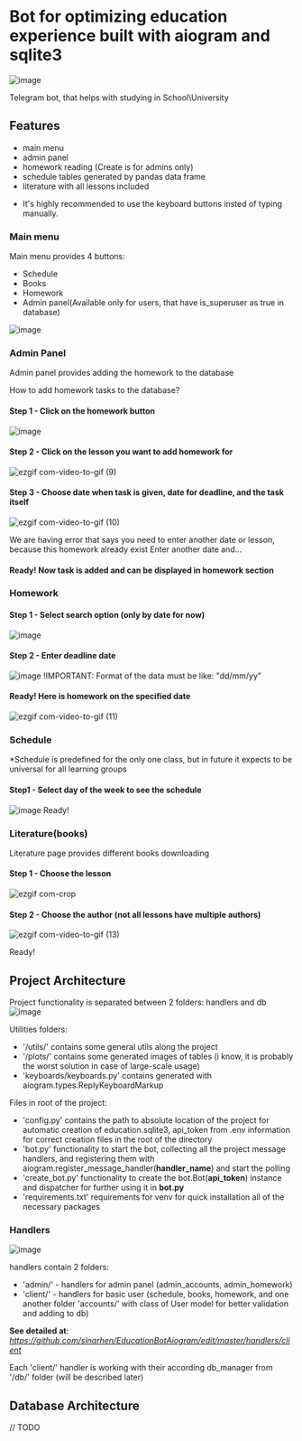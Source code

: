 # Bot for optimizing education experience built with aiogram and sqlite3
![image](https://github.com/sinarhen/EducationBotAiogram/assets/105736826/5c7bd28b-142d-4678-b502-202d9f549214)

Telegram bot, that helps with studying in School\University

## Features
- main menu
- admin panel
- homework reading (Create is for admins only)
- schedule tables generated by pandas data frame
- literature with all lessons included

* It's highly recommended to use the keyboard buttons insted of typing manually.  
### Main menu
Main menu provides 4 buttons:
- Schedule
- Books
- Homework
- Admin panel(Available only for users, that have is_superuser as true in database)

![image](https://github.com/sinarhen/EducationBotAiogram/assets/105736826/4e7b6296-beb2-4238-a318-a940497a7c47)

### Admin Panel
Admin panel provides adding the homework to the database

How to add homework tasks to the database?

#### Step 1 - Click on the homework button 
![image](https://github.com/sinarhen/EducationBotAiogram/assets/105736826/9bb9a625-d305-45fc-8ec7-de47f1a32316)

#### Step 2 - Click on the lesson you want to add homework for
![ezgif com-video-to-gif (9)](https://github.com/sinarhen/EducationBotAiogram/assets/105736826/f488cc48-79ec-47e7-8780-bfafce01c910)

#### Step 3 - Choose date when task is given, date for deadline, and the task itself
![ezgif com-video-to-gif (10)](https://github.com/sinarhen/EducationBotAiogram/assets/105736826/1b3b419b-9dc2-4d65-ab0c-5cd658d3c646)

We are having error that says you need to enter another date or lesson, because this homework already exist
Enter another date and...

#### Ready! Now task is added and can be displayed in homework section

### Homework
#### Step 1 - Select search option (only by date for now)
![image](https://github.com/sinarhen/EducationBotAiogram/assets/105736826/f339cc31-6fe6-48a7-a004-6d7768f1e684)

#### Step 2 - Enter deadline date
![image](https://github.com/sinarhen/EducationBotAiogram/assets/105736826/0a2e9117-192d-4e89-b254-7bb86b8fff85)
!IMPORTANT: Format of the data must be like: "dd/mm/yy"

#### Ready! Here is homework on the specified date
![ezgif com-video-to-gif (11)](https://github.com/sinarhen/EducationBotAiogram/assets/105736826/c00d583e-cb99-472c-b81d-40eca4c4901d)

### Schedule
*Schedule is predefined for the only one class, but in future it expects to be universal for all learning groups

#### Step1 - Select day of the week to see the schedule 
![image](https://github.com/sinarhen/EducationBotAiogram/assets/105736826/bb570dc9-c0a0-4772-8242-6ed2a36074af)
Ready!

### Literature(books)
Literature page provides different books downloading 
#### Step 1 - Choose the lesson
![ezgif com-crop](https://github.com/sinarhen/EducationBotAiogram/assets/105736826/98cbc257-f3bb-49ff-9f8c-6212ed8fd983)

#### Step 2 - Choose the author (not all lessons have multiple authors)
![ezgif com-video-to-gif (13)](https://github.com/sinarhen/EducationBotAiogram/assets/105736826/d48a36c2-ec0b-4b85-8a62-2e5db3ef9c70)

Ready! 


## Project Architecture
Project functionality is separated between 2 folders: handlers and db
![image](https://github.com/sinarhen/EducationBotAiogram/assets/105736826/375fb70f-d496-4885-b922-91514dee2423)

Utilities folders:
- '<root>/utils/' contains some general utils along the project  
- '<root>/plots/' contains some generated images of tables (i know, it is probably the worst solution in case of large-scale usage)
- 'keyboards/keyboards.py' contains generated with aiogram.types.ReplyKeyboardMarkup

Files in root of the project:
- 'config.py' contains the path to absolute location of the project for automatic creation of education.sqlite3, api_token from .env information for correct creation files in the root of the directory
- 'bot.py' functionality to start the bot, collecting all the project message handlers, and registering them with aiogram.register_message_handler(**handler_name**) and start the polling
- 'create_bot.py' functionality to create the bot.Bot(**api_token**) instance and dispatcher for further using it in **bot.py**
- 'requirements.txt' requirements for venv for quick installation all of the necessary packages

### Handlers
![image](https://github.com/sinarhen/EducationBotAiogram/assets/105736826/a930b157-4cbf-4b46-8fe6-69a393734c6b)

handlers contain 2 folders: 
- 'admin/' - handlers for admin panel (admin_accounts, admin_homework) 
- 'client/' - handlers for basic user (schedule, books, homework, and one another folder 'accounts/' with class of User model for better validation and adding to db)

**See detailed at**: *https://github.com/sinarhen/EducationBotAiogram/edit/master/handlers/client*

Each 'client/'  handler is working with their according db_manager from '<root>/db/' folder (will be described later) 
 

  

## Database Architecture
// TODO
